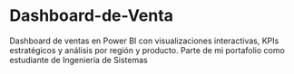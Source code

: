# Dashboard-de-Venta
Dashboard de ventas en Power BI con visualizaciones interactivas, KPIs estratégicos y análisis por región y producto. Parte de mi portafolio como estudiante de Ingeniería de Sistemas
